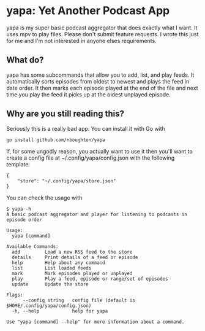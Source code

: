 # yapa: Yet Another Podcast App

yapa is my super basic podcast aggregator that does exactly what I want. It uses mpv to play files. Please don't submit feature requests. I wrote this just for me and I'm not interested in anyone elses requirements.

## What do?

yapa has some subcommands that allow you to add, list, and play feeds. It automatically sorts episodes from oldest to newest and plays the feed in date order. It then marks each episode played at the end of the file and next time you play the feed it picks up at the oldest unplayed episode.

## Why are you still reading this?

Seriously this is a really bad app. You can install it with Go with 

```
go install github.com/nboughton/yapa
```

If, for some ungodly reason, you actually want to use it then you'll want to create a config file at ~/.config/yapa/config.json with the following template:

```
{
	"store": "~/.config/yapa/store.json"
}
```

You can check the usage with 

```
$ yapa -h
A basic podcast aggregator and player for listening to podcasts in episode order

Usage:
  yapa [command]

Available Commands:
  add         Load a new RSS feed to the store
  details     Print details of a feed or episode
  help        Help about any command
  list        List loaded feeds
  mark        Mark episodes played or unplayed
  play        Play a feed, episode or range/set of episodes
  update      Update the store

Flags:
      --config string   config file (default is $HOME/.config/yapa/config.json)
  -h, --help            help for yapa

Use "yapa [command] --help" for more information about a command.
```